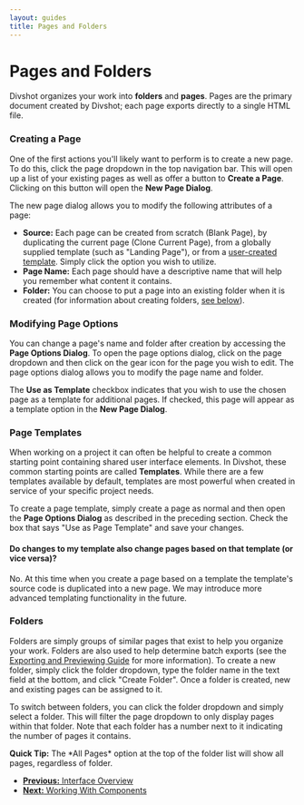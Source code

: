 ```yaml
---
layout: guides
title: Pages and Folders
---
```


<h1 class='page-header'>Pages and Folders</h1>

<p class='lead'>Divshot organizes your work into <b>folders</b> and <b>pages</b>. Pages are the primary document created by Divshot; each page exports directly to a single HTML file.</p>

### Creating a Page

One of the first actions you'll likely want to perform is to create a new page. To do this, click the page dropdown in the top navigation bar. This will open up a list of your existing pages as well as offer a button to **Create a Page**. Clicking on this button will open the **New Page Dialog**.

The new page dialog allows you to modify the following attributes of a page:

* **Source:** Each page can be created from scratch (Blank Page), by duplicating the current page (Clone Current Page), from a globally supplied template (such as "Landing Page"), or from a [user-created template](#custom-templates). Simply click the option you wish to utilize.
* **Page Name:** Each page should have a descriptive name that will help you remember what content it contains.
* **Folder:** You can choose to put a page into an existing folder when it is created (for information about creating folders, [see below](#folders)).

### Modifying Page Options

You can change a page's name and folder after creation by accessing the **Page Options Dialog**. To open the page options dialog, click on the page dropdown and then click on the gear icon for the page you wish to edit. The page options dialog allows you to modify the page name and folder.

The **Use as Template** checkbox indicates that you wish to use the chosen page as a template for additional pages. If checked, this page will appear as a template option in the **New Page Dialog**.

### Page Templates

When working on a project it can often be helpful to create a common starting point containing shared user interface elements. In Divshot, these common starting points are called **Templates**. While there are a few templates available by default, templates are most powerful when created in service of your specific project needs.

To create a page template, simply create a page as normal and then open the **Page Options Dialog** as described in the preceding section. Check the box that says "Use as Page Template" and save your changes.

<div class='alert alert-info alert-question'>
  <h4>Do changes to my template also change pages based on that template (or vice versa)?</h4>
  <p>No. At this time when you create a page based on a template the template's source code is duplicated into a new page. We may introduce more advanced templating functionality in the future.</p>
</div> 

### Folders

Folders are simply groups of similar pages that exist to help you organize your work. Folders are also used to help determine batch exports (see the [Exporting and Previewing Guide](/guides/export.html) for more information). To create a new folder, simply click the folder dropdown, type the folder name in the text field at the bottom, and click "Create Folder". Once a folder is created, new and existing pages can be assigned to it.

To switch between folders, you can click the folder dropdown and simply select a folder. This will filter the page dropdown to only display pages within that folder. Note that each folder has a number next to it indicating the number of pages it contains.

<div class='alert alert-success'><b>Quick Tip:</b> The *All Pages* option at the top of the folder list will show all pages, regardless of folder.</div>

<ul class="pager">
  <li><a href="/guides/overview.html"><b>Previous:</b> Interface Overview</a</li>
  <li><a href="/guides/components.html"><b>Next:</b> Working With Components</a</li>
</ul>